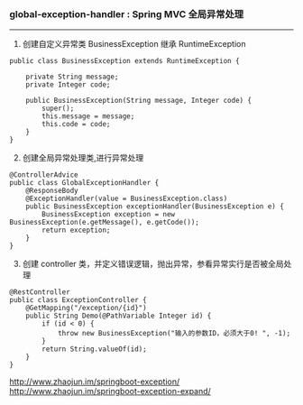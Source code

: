 ### global-exception-handler : Spring MVC 全局异常处理
---
1. 创建自定义异常类 BusinessException 继承 RuntimeException
```
public class BusinessException extends RuntimeException {

    private String message;
    private Integer code;

    public BusinessException(String message, Integer code) {
        super();
        this.message = message;
        this.code = code;
    }
}
```
2. 创建全局异常处理类,进行异常处理
```
@ControllerAdvice
public class GlobalExceptionHandler {
    @ResponseBody
    @ExceptionHandler(value = BusinessException.class)
    public BusinessException exceptionHandler(BusinessException e) {
        BusinessException exception = new BusinessException(e.getMessage(), e.getCode());
        return exception;
    }
}

```
3. 创建 controller 类，并定义错误逻辑，抛出异常，参看异常实行是否被全局处理
```
@RestController
public class ExceptionController {
    @GetMapping("/exception/{id}")
    public String Demo(@PathVariable Integer id) {
        if (id < 0) {
            throw new BusinessException("输入的参数ID，必须大于0! ", -1);
        }
        return String.valueOf(id);
    }
}
```

http://www.zhaojun.im/springboot-exception/
http://www.zhaojun.im/springboot-exception-expand/
